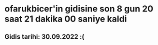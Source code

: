 # ofarukbicer'in gidisine son 8 gun 20 saat 21 dakika 00 saniye kaldi

## Gidis tarihi: 30.09.2022 :(